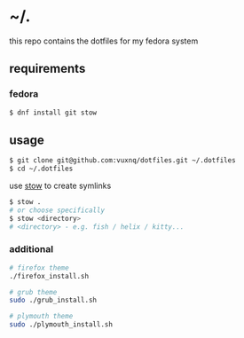 # ~/.
this repo contains the dotfiles for my fedora system

## requirements
### fedora
```sh
$ dnf install git stow
```

## usage
```sh
$ git clone git@github.com:vuxnq/dotfiles.git ~/.dotfiles
$ cd ~/.dotfiles
```

use [stow](https://www.gnu.org/software/stow/) to create symlinks
```sh
$ stow .
# or choose specifically
$ stow <directory>
# <directory> - e.g. fish / helix / kitty...
```

### additional
```sh
# firefox theme
./firefox_install.sh

# grub theme
sudo ./grub_install.sh

# plymouth theme
sudo ./plymouth_install.sh
```
